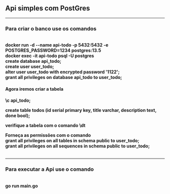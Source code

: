 ## Api simples com PostGres

<hr>
<h3>Para criar o banco use os comandos</h3>
<br>
<strong>docker run -d --name api-todo -p 5432:5432 -e POSTGRES_PASSWORD=1234 postgres:13.5</strong>

<br>
<strong>docker exec -it api-todo psql -U postgres</strong>

<br>
<strong>create database api_todo;</strong>

<br>
<strong>create user user_todo;</strong>

<br>
<strong>alter user user_todo with encrypted password '1122';</strong>

<br>
<strong>grant all privileges on database api_todo to user_todo;</strong>

<br>
<h4>Agora iremos criar a tabela<h4>


<strong>\c api_todo;</strong>

<strong>create table todos (id serial primary key, title varchar, description text, done bool);</strong>

verifique a tabela com o comando <strong>\dt</strong>

Forneça as permissões com o comando 
<br>
<strong>grant all privileges on all tables in schema public to user_todo;</strong><br>
<strong>grant all privileges on all sequences in schema public to user_todo;</strong><br>
<br>

<hr>
<h3>Para executar a Api use o comando</h3>
<br>
<strong>go run main.go</strong>
